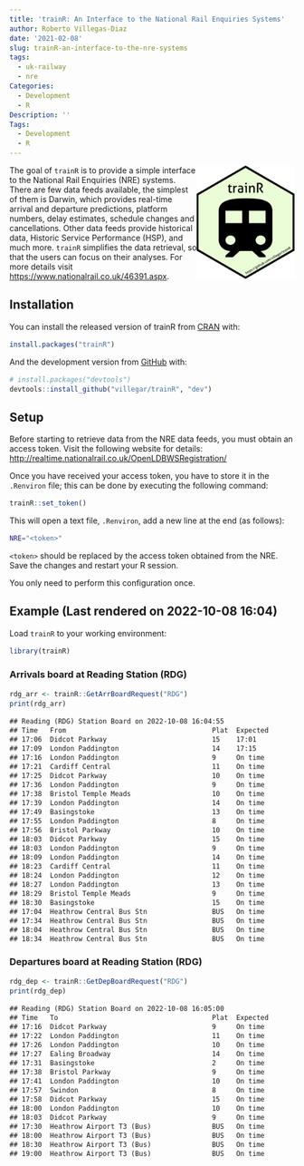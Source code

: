 ```yaml
---
title: 'trainR: An Interface to the National Rail Enquiries Systems'
author: Roberto Villegas-Diaz
date: '2021-02-08'
slug: trainR-an-interface-to-the-nre-systems
tags:
  - uk-railway
  - nre
Categories:
  - Development
  - R
Description: ''
Tags:
  - Development
  - R
---
```


<img src="https://raw.githubusercontent.com/villegar/trainR/main/inst/images/logo.png" alt="logo" align="right" height=200px/>

The goal of `trainR` is to provide a simple interface to the 
National Rail Enquiries (NRE) systems. There are few data feeds 
available, the simplest of them is Darwin, which provides real-time 
arrival and departure predictions, platform numbers, delay estimates, 
schedule changes and cancellations. Other data feeds provide historical 
data, Historic Service Performance (HSP), and much more. `trainR` 
simplifies the data retrieval, so that the users can focus on their 
analyses. For more details visit 
https://www.nationalrail.co.uk/46391.aspx.

## Installation

You can install the released version of trainR from [CRAN](https://CRAN.R-project.org) with:

``` r
install.packages("trainR")
```

And the development version from [GitHub](https://github.com/) with:

``` r
# install.packages("devtools")
devtools::install_github("villegar/trainR", "dev")
```

## Setup
Before starting to retrieve data from the NRE data feeds, you must obtain an access token. 
Visit the following website for details: http://realtime.nationalrail.co.uk/OpenLDBWSRegistration/

Once you have received your access token, you have to store it in the `.Renviron` file; this can be 
done by executing the following command:


```r
trainR::set_token()
```

This will open a text file, `.Renviron`, add a new line at the end (as follows):

```bash
NRE="<token>"
```

`<token>` should be replaced by the access token obtained from the NRE. Save the changes and restart 
your R session.

You only need to perform this configuration once.

## Example (Last rendered on 2022-10-08 16:04)

Load `trainR` to your working environment:

```r
library(trainR)
```

### Arrivals board at Reading Station (RDG)


```r
rdg_arr <- trainR::GetArrBoardRequest("RDG")
print(rdg_arr)
```

```
## Reading (RDG) Station Board on 2022-10-08 16:04:55
## Time   From                                    Plat  Expected
## 17:06  Didcot Parkway                          15    17:01
## 17:09  London Paddington                       14    17:15
## 17:16  London Paddington                       9     On time
## 17:21  Cardiff Central                         11    On time
## 17:25  Didcot Parkway                          10    On time
## 17:36  London Paddington                       9     On time
## 17:38  Bristol Temple Meads                    10    On time
## 17:39  London Paddington                       14    On time
## 17:49  Basingstoke                             13    On time
## 17:55  London Paddington                       8     On time
## 17:56  Bristol Parkway                         10    On time
## 18:03  Didcot Parkway                          15    On time
## 18:03  London Paddington                       9     On time
## 18:09  London Paddington                       14    On time
## 18:23  Cardiff Central                         11    On time
## 18:24  London Paddington                       12    On time
## 18:27  London Paddington                       13    On time
## 18:29  Bristol Temple Meads                    9     On time
## 18:30  Basingstoke                             15    On time
## 17:04  Heathrow Central Bus Stn                BUS   On time
## 17:34  Heathrow Central Bus Stn                BUS   On time
## 18:04  Heathrow Central Bus Stn                BUS   On time
## 18:34  Heathrow Central Bus Stn                BUS   On time
```

### Departures board at Reading Station (RDG)


```r
rdg_dep <- trainR::GetDepBoardRequest("RDG")
print(rdg_dep)
```

```
## Reading (RDG) Station Board on 2022-10-08 16:05:00
## Time   To                                      Plat  Expected
## 17:16  Didcot Parkway                          9     On time
## 17:22  London Paddington                       11    On time
## 17:26  London Paddington                       10    On time
## 17:27  Ealing Broadway                         14    On time
## 17:31  Basingstoke                             2     On time
## 17:38  Bristol Parkway                         9     On time
## 17:41  London Paddington                       10    On time
## 17:57  Swindon                                 8     On time
## 17:58  Didcot Parkway                          15    On time
## 18:00  London Paddington                       10    On time
## 18:03  Didcot Parkway                          9     On time
## 17:30  Heathrow Airport T3 (Bus)               BUS   On time
## 18:00  Heathrow Airport T3 (Bus)               BUS   On time
## 18:30  Heathrow Airport T3 (Bus)               BUS   On time
## 19:00  Heathrow Airport T3 (Bus)               BUS   On time
```
